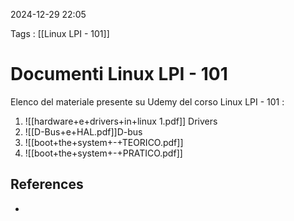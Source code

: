 2024-12-29 22:05

Tags : [[Linux LPI - 101]]

# Documenti Linux LPI - 101

Elenco del materiale presente su Udemy del corso Linux LPI - 101 : 

1. ![[hardware+e+drivers+in+linux 1.pdf]] Drivers
2. ![[D-Bus+e+HAL.pdf]]D-bus
3. ![[boot+the+system+-+TEORICO.pdf]]
4. ![[boot+the+system+-+PRATICO.pdf]]

## References

- 